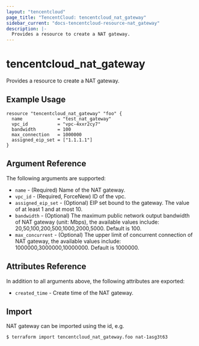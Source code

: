 ```yaml
---
layout: "tencentcloud"
page_title: "TencentCloud: tencentcloud_nat_gateway"
sidebar_current: "docs-tencentcloud-resource-nat_gateway"
description: |-
  Provides a resource to create a NAT gateway.
---
```


# tencentcloud_nat_gateway

Provides a resource to create a NAT gateway.

## Example Usage

```hcl
resource "tencentcloud_nat_gateway" "foo" {
  name             = "test_nat_gateway"
  vpc_id           = "vpc-4xxr2cy7"
  bandwidth        = 100
  max_connection   = 1000000
  assigned_eip_set = ["1.1.1.1"]
}
```

## Argument Reference

The following arguments are supported:

* `name` - (Required) Name of the NAT gateway.
* `vpc_id` - (Required, ForceNew) ID of the vpc.
* `assigned_eip_set` - (Optional) EIP set bound to the gateway. The value of at least 1 and at most 10.
* `bandwidth` - (Optional) The maximum public network output bandwidth of NAT gateway (unit: Mbps), the available values include: 20,50,100,200,500,1000,2000,5000. Default is 100.
* `max_concurrent` - (Optional) The upper limit of concurrent connection of NAT gateway, the available values include: 1000000,3000000,10000000. Default is 1000000.

## Attributes Reference

In addition to all arguments above, the following attributes are exported:

* `created_time` - Create time of the NAT gateway.


## Import

NAT gateway can be imported using the id, e.g.

```
$ terraform import tencentcloud_nat_gateway.foo nat-1asg3t63
```

